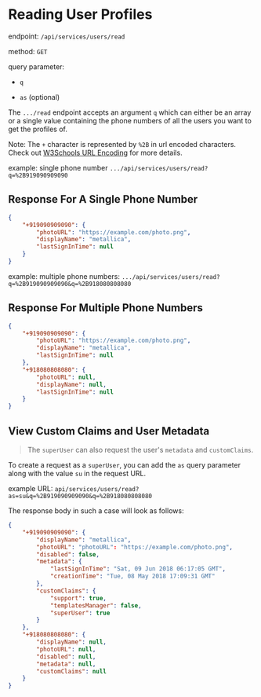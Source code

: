 # Reading User Profiles

endpoint: `/api/services/users/read`

method: `GET`

query parameter:

- `q`

- `as` (optional)

The `.../read` endpoint accepts an argument `q` which can either be an array or a single value containing the phone numbers of all the users you want to get the profiles of.

Note: The `+` character is represented by `%2B` in url encoded characters. Check out [W3Schools URL Encoding](https://www.w3schools.com/tags/ref_urlencode.asp) for more details.

example: single phone number `.../api/services/users/read?q=%2B919090909090`

## Response For A Single Phone Number

```json
{
    "+919090909090": {
        "photoURL": "https://example.com/photo.png",
        "displayName": "metallica",
        "lastSignInTime": null
    }
}
```

example: multiple phone numbers: `.../api/services/users/read?q=%2B919090909090&q=%2B918080808080`

## Response For Multiple Phone Numbers

```json
{
    "+919090909090": {
        "photoURL": "https://example.com/photo.png",
        "displayName": "metallica",
        "lastSignInTime": null
    },
    "+918080808080": {
        "photoURL": null,
        "displayName": null,
        "lastSignInTime": null
    }
}
```

## View Custom Claims and User Metadata

> The `superUser` can also request the user's `metadata` and `customClaims`.

To create a request as a `superUser`, you can add the `as` query parameter along with the value `su` in the request URL.

example URL: `api/services/users/read?as=su&q=%2B919090909090&q=%2B918080808080`

The response body in such a case will look as follows:

```json
{
    "+919090909090": {
        "displayName": "metallica",
        "photoURL": "photoURL": "https://example.com/photo.png",
        "disabled": false,
        "metadata": {
            "lastSignInTime": "Sat, 09 Jun 2018 06:17:05 GMT",
            "creationTime": "Tue, 08 May 2018 17:09:31 GMT"
        },
        "customClaims": {
            "support": true,
            "templatesManager": false,
            "superUser": true
        }
    },
    "+918080808080": {
        "displayName": null,
        "photoURL": null,
        "disabled": null,
        "metadata": null,
        "customClaims": null
    }
}
```
